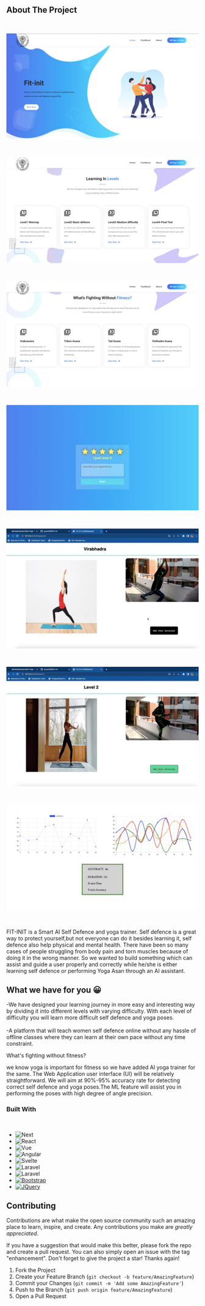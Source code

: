 <!-- ABOUT THE PROJECT -->
## About The Project 

<br/>

![Alt text](./IMAGES/WhatsApp%20Image%202022-11-19%20at%2013.02.42.jpeg?raw=true "Optional Title")

<br/>

![Alt text](./IMAGES/WhatsApp%20Image%202022-11-19%20at%2013.02.52.jpeg?raw=true "Optional Title")

<br/>

![Alt text](./IMAGES/WhatsApp%20Image%202022-11-19%20at%2013.03.03.jpeg?raw=true "Optional Title")

<br/>

![Alt text](./IMAGES/WhatsApp%20Image%202022-11-19%20at%2013.03.37.jpeg?raw=true "Optional Title")

<br/>

![Alt text](./IMAGES/WhatsApp%20Image%202022-11-19%20at%2013.06.03.jpeg?raw=true "Optional Title")

<br/>

![Alt text](./IMAGES/WhatsApp%20Image%202022-11-19%20at%2013.06.44.jpeg?raw=true "Optional Title")

<br/>

![Alt text](./IMAGES/WhatsApp%20Image%202022-11-19%20at%2013.07.31.jpeg?raw=true "Optional Title")

<br/>

FIT-INIT is a Smart AI Self Defence and yoga trainer.
Self defence is a great way to protect yourself,but not everyone can do it besides learning it, self defence also help physical and mental health.
There have been so many cases of people struggling from body pain and torn muscles because of doing it in the wrong manner.
So we wanted to build something which can assist and guide a user properly and correctly while he/she is either learning self defence or performing Yoga Asan through an AI assistant. 

## What we have for you 😀

-We have designed your learning journey in more easy and interesting way by dividing it into different levels with varying difficulty. With each level of difficulty you will learn more difficult self defence and yoga poses.<br/>                               
-A platform that will teach women self defence online without any hassle of offline classes where they can learn at their own pace without any time constraint.

What's fighting without fitness? 

we know yoga is important for fitness so we have added AI yoga trainer  for the same.
The Web Application user interface (UI) will be relatively straightforward. We will aim at 90%-95% accuracy rate for detecting correct self defence and yoga poses.The ML feature will assist you in performing the  poses with high degree of angle precision. 




### Built With

<br/>

* ![Next][opencv]
* ![React][mediapipe]
* ![Vue][python]
* ![Angular][flask]
* ![Svelte][html5]
* ![Laravel][css3]
* ![Laravel][javascript]
* [![Bootstrap][Bootstrap.com]][Bootstrap-url]
* [![JQuery][JQuery.com]][JQuery-url]



<!-- CONTRIBUTING -->
## Contributing

Contributions are what make the open source community such an amazing place to learn, inspire, and create. Any contributions you make are *greatly appreciated*.

If you have a suggestion that would make this better, please fork the repo and create a pull request. You can also simply open an issue with the tag "enhancement".
Don't forget to give the project a star! Thanks again!

1. Fork the Project
2. Create your Feature Branch (`git checkout -b feature/AmazingFeature`)
3. Commit your Changes (`git commit -m 'Add some AmazingFeature'`)
4. Push to the Branch (`git push origin feature/AmazingFeature`)
5. Open a Pull Request





<!-- MARKDOWN LINKS & IMAGES -->
<!-- https://www.markdownguide.org/basic-syntax/#reference-style-links -->
[contributors-shield]: https://img.shields.io/github/contributors/othneildrew/Best-README-Template.svg?style=for-the-badge
[contributors-url]: https://github.com/othneildrew/Best-README-Template/graphs/contributors
[forks-shield]: https://img.shields.io/github/forks/othneildrew/Best-README-Template.svg?style=for-the-badge
[forks-url]: https://github.com/othneildrew/Best-README-Template/network/members
[stars-shield]: https://img.shields.io/github/stars/othneildrew/Best-README-Template.svg?style=for-the-badge
[stars-url]: https://github.com/othneildrew/Best-README-Template/stargazers
[issues-shield]: https://img.shields.io/github/issues/othneildrew/Best-README-Template.svg?style=for-the-badge
[issues-url]: https://github.com/othneildrew/Best-README-Template/issues
[license-shield]: https://img.shields.io/github/license/othneildrew/Best-README-Template.svg?style=for-the-badge
[license-url]: https://github.com/othneildrew/Best-README-Template/blob/master/LICENSE.txt
[linkedin-shield]: https://img.shields.io/badge/-LinkedIn-black.svg?style=for-the-badge&logo=linkedin&colorB=555
[linkedin-url]: https://linkedin.com/in/othneildrew
[product-screenshot]: images/screenshot.png
[opencv]: https://img.shields.io/badge/opencv-000000?style=for-the-badge&logo=opencv&logoColor=white
[Next-url]: https://nextjs.org/
[mediapipe]: https://img.shields.io/badge/mediapipe-000000?style=for-the-badge&logo=mediapipe&logoColor=white
[React-url]: https://reactjs.org/
[python]: https://img.shields.io/badge/python-000000?style=for-the-badge&logo=python&logoColor=white
[Vue-url]: https://vuejs.org/
[flask]: https://img.shields.io/badge/flask-000000?style=for-the-badge&logo=flask&logoColor=white
[Angular-url]: https://angular.io/
[html5]: https://img.shields.io/badge/html5-000000?style=for-the-badge&logo=html&logoColor=white
[Svelte-url]: https://svelte.dev/
[css3]: https://img.shields.io/badge/css-000000?style=for-the-badge&logo=css&logoColor=white
[javascript]: https://img.shields.io/badge/javascript-000000?style=for-the-badge&logo=javascript&logoColor=white
[Laravel-url]: https://laravel.com
[Bootstrap.com]: https://img.shields.io/badge/Bootstrap-563D7C?style=for-the-badge&logo=bootstrap&logoColor=white
[Bootstrap-url]: https://getbootstrap.com
[JQuery.com]: https://img.shields.io/badge/jQuery-0769AD?style=for-the-badge&logo=jquery&logoColor=white
[JQuery-url]: https://jquery.com

